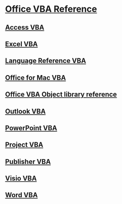 # [Office VBA Reference](Office-VBA-Reference.md)
## [Access VBA](Access-VBA/articles/)
## [Excel VBA](Excel-VBA/articles/)
## [Language Reference VBA](Language-Reference-VBA/articles/)
## [Office for Mac VBA](Office-Mac-VBA/)
## [Office VBA Object library reference](Office-Shared-VBA/articles/)
## [Outlook VBA](Outlook-VBA/articles/)
## [PowerPoint VBA](PowerPoint-VBA/articles/)
## [Project VBA](Project-VBA/articles/)
## [Publisher VBA](Publisher-VBA/articles/)
## [Visio VBA](Visio-VBA/articles/)
## [Word VBA](Word-VBA/articles/)

